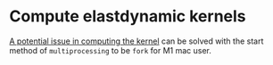 # Compute elastdynamic kernels
[A potential issue in computing the kernel](https://gitlab.com/uguca/uguca/-/issues/4#note_1702775175) can be solved with the start method of `multiprocessing` to be `fork` for M1 mac user.
